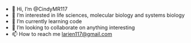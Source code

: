 - 👋 Hi, I’m @CindyMR117
- 👀 I’m interested in life sciences, molecular biology and systems biology 
- 🌱 I’m currently learning code 
- 💞️ I’m looking to collaborate on anything interesting 
- 📫 How to reach me larien117@gmail.com


